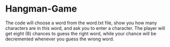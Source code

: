 # Hangman-Game
The code will choose a word from the word.txt file, show you how many characters are in this word, and ask you to enter a character. The player will get eight (8) chances to guess the right word, while your chance will be decremented whenever you guess the wrong word.

